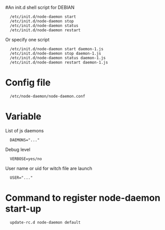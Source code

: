 #An init.d shell script for DEBIAN

      /etc/init.d/node-daemon start
      /etc/init.d/node-daemon stop
      /etc/init.d/node-daemon status
      /etc/init.d/node-daemon restart

Or specify one script

      /etc/init.d/node-daemon start daemon-1.js
      /etc/init.d/node-daemon stop daemon-1.js
      /etc/init.d/node-daemon status daemon-1.js
      /etc/init.d/node-daemon restart daemon-1.js

# Config file
      /etc/node-daemon/node-daemon.conf

# Variable

List of js daemons

      DAEMONS="..."

Debug level

      VERBOSE=yes/no

User name or uid for witch file are launch

      USER="..."

# Command to register node-daemon start-up

      update-rc.d node-daemon default


